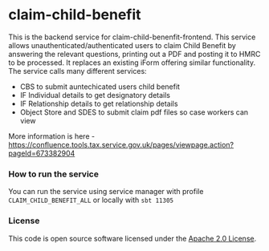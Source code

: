 
# claim-child-benefit

This is the backend service for claim-child-benenfit-frontend. This service allows unauthenticated/authenticated users to claim Child Benefit by answering the relevant questions, printing out a PDF and posting it to HMRC to be processed. It replaces an existing iForm offering similar functionality. The service calls many different services:

- CBS to submit auntechicated users child benefit
- IF Individual details to get designatory details
- IF Relationship details to get relationship details
- Object Store and SDES to submit claim pdf files so case workers can view

More information is here - https://confluence.tools.tax.service.gov.uk/pages/viewpage.action?pageId=673382904
 
### How to run the service
You can run the service using service manager with profile `CLAIM_CHILD_BENEFIT_ALL` or locally with `sbt 11305`

### License

This code is open source software licensed under the [Apache 2.0 License]("http://www.apache.org/licenses/LICENSE-2.0.html").

